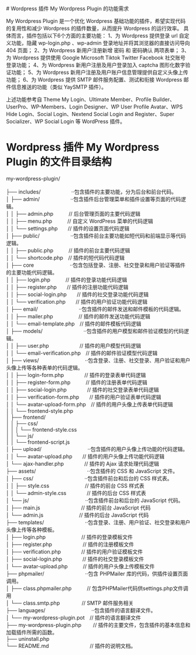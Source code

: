<br>
# Wordpress 插件 My Wordpress Plugin 的功能需求<br>

My Wordpress Plugin 是一个优化 Wordpress 基础功能的插件，希望实现代码的复用性和减少 Wordpress 的插件数量，从而提升 Wordpress 的运行效率。
具体而言，插件包括以下6个方面的主要功能：
1、为 Wordpress 提供登录 url 自定义功能，隐藏 wp-login.php 、wp-admin 登录地址并将其浏览器的直接访问导向 404 页面；
2、为 Wordpress 新用户注册新增 密码 和 密码确认 两项表单；
3、为 Wordpress 提供使用 Google Microsoft Tiktok Twitter Facebook 社交账号登录功能；
4、为 Wordpress 新用户注册及用户登录加入 captcha 图形化数字验证功能；
5、为 Wordpress 新用户注册及用户账户信息管理提供自定义头像上传功能；
6、为 Wordpress 提供 SMTP 邮件服务配置、测试和衔接 Wordpress 邮件信息推送的功能（类似 YaySMTP 插件）。

上述功能参考自 Theme My Login、Ultimate Member、Profile Builder、UserPro、WP-Members、Login Designer、WP User Profile Avatar、WPS Hide Login、Social Login、Nextend Social Login and Register、Super Socializer、WP Social Login 等 WordPress 插件。<br>

# **Wordpress 插件 My Wordpress Plugin 的文件目录结构**

 my-wordpress-plugin/<br>    
├── includes/　　　　　　··包含插件的主要功能，分为后台和前台代码。<br>
│   ├── admin/　　　　　　··包含插件后台管理菜单和插件设置等页面的代码逻辑。<br>
│   │   ├── admin.php　　　// 后台管理页面的主要代码逻辑<br>
│   │   ├── menu.php　　　// 自定义 WordPress 菜单的代码逻辑<br>
│   │   └── settings.php　　// 插件的设置页面代码逻辑<br>
│   ├── public/　　　　　　··包含插件前台主要功能如短代码和前端显示等代码逻辑。<br>
│   │   ├── public.php　　　// 插件的前台主要代码逻辑<br>
│   │   └── shortcode.php　// 插件的短代码代码逻辑<br>
│   ├── core　　　　　　　··包含包括登录、注册、社交登录和用户验证等插件的主要功能代码逻辑。<br>
│   │   ├── login.php　　　// 插件的登录功能代码逻辑<br>
│   │   ├── register.php　　// 插件的注册功能代码逻辑<br>
│   │   ├── social-login.php　　// 插件的社交登录功能代码逻辑<br>
│   │   └── verification.php　　// 插件的用户验证功能代码逻辑<br>
│   ├── email/　　　　　　　　··包含插件的邮件发送和邮件模板的代码逻辑。<br>
│   │   ├── mailer.php　　　　　// 插件的邮件发送功能代码逻辑<br>
│   │   └── email-template.php　// 插件的邮件模板代码逻辑<br>
│   ├── models/　　　　　　　　··包含插件的用户模型和邮件验证模型的代码逻辑。<br>
│   │   ├── user.php　　　　　　// 插件的用户模型代码逻辑<br>
│   │   └── email-verification.php　// 插件的邮件验证模型代码逻辑<br>
│   ├── views/　　　　　　　　　··包含登录、注册、社交登录、用户验证和用户头像上传等各种表单的代码逻辑。<br>
│   │   ├── login-form.php　　　　// 插件的登录表单代码逻辑<br>
│   │   ├── register-form.php　　　// 插件的注册表单代码逻辑<br>
│   │   ├── social-login.php　　　　// 插件的社交登录表单代码逻辑<br>
│   │   ├── verification-form.php　　// 插件的用户验证表单代码逻辑<br>
│   │   └── avatar-upload-form.php　// 插件的用户头像上传表单代码逻辑<br>
│   │   └── frontend-style.php    
│   ├── frontend/    
│   │   ├── css/    
│   │   │    └── frontend-style.css    
│   │   └── js/    
│   │        └── frontend-script.js    
│   ├── upload/　　　　　　　　　··包含插件的用户头像上传功能的代码逻辑。<br>
│   │   └── avatar-upload.php　　// 插件的用户头像上传功能代码逻辑<br>
│   └── ajax-handler.php　　　　// 插件的 Ajax 请求处理代码逻辑<br>
├── assets/　　　　　　　　　　··包含插件的 CSS 和 JavaScript 文件。<br>
│   ├── css/　　　　　　　　　　··包含插件前台和后台的 CSS 样式表。<br>
│   │   ├── style.css　　　　　　　// 插件的前台 CSS 样式表<br>
│   │   └── admin-style.css　　　　// 插件的后台 CSS 样式表<br>
│   └── js/　　　　　　　　　　　··包含插件前台和后台的 JavaScript 代码。<br>
│       ├── main.js　　　　　　　　// 插件的前台 JavaScript 代码<br>
│       └── admin.js　　　　　　　// 插件的后台 JavaScript 代码<br>
├── templates/　　　　　　　　··包含登录、注册、用户验证、社交登录和用户头像上传等各种模板。<br>
│   ├── login.php　　　　　　　// 插件的登录模板文件<br>
│   ├── register.php　　　　　　// 插件的注册模板文件<br>
│   ├── verification.php　　　　// 插件的用户验证模板文件<br>
│   ├── social-login.php　　　　// 插件的社交登录模板文件<br>
│   └── avatar-upload.php　　　// 插件的用户头像上传模板文件<br>
├── phpmailer/　　　　　　　　··包含 PHPMailer 库的代码，供插件设置页面调用。<br>
│    ├── class.phpmailer.php　　　// 包含PHPMailer代码供settings.php文件调用<br>
│    └── class.smtp.php　　　　 // SMTP 邮件服务相关<br>
├── languages/　　　　　　　　　··包含插件的语言翻译文件。<br>
│   └── my-wordpress-plugin.pot　// 插件的语言翻译文件<br>
├── my-wordpress-plugin.php　　 // 插件的主要文件，包含插件的基本信息和加载插件所需的函数。<br>
├── uninstall.php    
└── README.md　　　　　　　　// 插件的说明文档。
